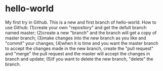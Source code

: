 # hello-world
My first try in Github.
This is a new and first branch of hello-world.
How to use Github:
(1)create your own "repository" and get the defult branch named master;
(2)create a new "branch" and the branch will get a copy of master branch;
(3)make changes into the new branch as you like and "commit" your changes;
(4)when it is time and you want the master branch to accept the changes made in the new branch, create the "pull request" and "merge" the pull request and the master will accept the changes in branch and update;
(5)if you want to delete the new branch, "delete" the branch.
